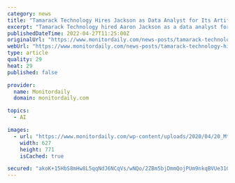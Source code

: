 ```yaml
---
category: news
title: "Tamarack Technology Hires Jackson as Data Analyst for Its Artificial Intelligence Team"
excerpt: "Tamarack Technology hired Aaron Jackson as a data analyst for its artificial intelligence team. Jackson will focus his time on expanding Tamarack’s AI platform’s reporting capabilities by building power BI datasets and custom reports for clients."
publishedDateTime: 2022-04-27T11:25:00Z
originalUrl: "https://www.monitordaily.com/news-posts/tamarack-technology-hires-jackson-as-data-analyst-for-its-artificial-intelligence-team/"
webUrl: "https://www.monitordaily.com/news-posts/tamarack-technology-hires-jackson-as-data-analyst-for-its-artificial-intelligence-team/"
type: article
quality: 29
heat: 29
published: false

provider:
  name: Monitordaily
  domain: monitordaily.com

topics:
  - AI

images:
  - url: "https://www.monitordaily.com/wp-content/uploads/2020/04/20_Mtr_MarApr_Cover.png"
    width: 627
    height: 771
    isCached: true

secured: "akoK+15HbS8mHw8L5qqNdJ6NCqVs/wNQo/2ZBm5bjDmmQojPUm9nkqBVUe31G3w4wJv49kFkxYk/b5mBz9xS3wA2/urSjGWfumZot6nSlEiIUP36duEoTHDF7RctHabbM+uA8a2MZ+eFG4tHOU4iGgrxgBLShHm4i1v4LuTFTUHeMMs1/g/WKsv/CkLpr1bB5B6uDVjdO75kfLjyJ5wzyzXy0aHR8kEJlYffs+DbFxM08WokLu9PBL2ow9VARh4sMJT/1KGtyDqt8vDAsqK7JgKEEN5QOgckp8073VFn/M272namdU7yYvq5CfikrmROmE8SVgjZdCG/pBysPL2pQAzTao5ONe8ysGb37IIgZNI=;jyh77/h4SmSG/sbqBeXdQA=="
---
```


